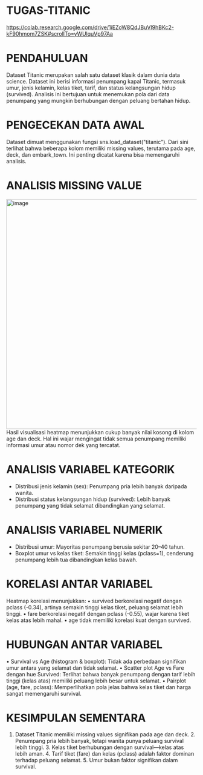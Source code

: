# TUGAS-TITANIC
https://colab.research.google.com/drive/1iEZoW8QdJBuVI9hBKc2-kF90hmom7ZSK#scrollTo=yWUlquVp97Aa




# PENDAHULUAN
Dataset Titanic merupakan salah satu dataset klasik dalam dunia data science. Dataset ini berisi informasi penumpang kapal Titanic, termasuk umur, jenis kelamin, kelas tiket, tarif, dan status kelangsungan hidup (survived). Analisis ini bertujuan untuk menemukan pola dari data penumpang yang mungkin berhubungan dengan peluang bertahan hidup.

 # PENGECEKAN DATA AWAL
Dataset dimuat menggunakan fungsi sns.load_dataset("titanic"). Dari sini terlihat bahwa beberapa kolom memiliki missing values, terutama pada age, deck, dan embark_town. Ini penting dicatat karena bisa memengaruhi analisis.

# ANALISIS MISSING VALUE
<img width="831" height="608" alt="image" src="https://github.com/user-attachments/assets/5b046b7d-5eb0-4574-8fc2-14658f6dd63b" />
Hasil visualisasi heatmap menunjukkan cukup banyak nilai kosong di kolom age dan deck. Hal ini wajar mengingat tidak semua penumpang memiliki informasi umur atau nomor dek yang tercatat.

# ANALISIS VARIABEL KATEGORIK
- Distribusi jenis kelamin (sex): Penumpang pria lebih banyak daripada wanita.
- Distribusi status kelangsungan hidup (survived): Lebih banyak penumpang yang tidak selamat dibandingkan yang selamat.

# ANALISIS VARIABEL NUMERIK
- Distribusi umur: Mayoritas penumpang berusia sekitar 20–40 tahun.
- Boxplot umur vs kelas tiket: Semakin tinggi kelas (pclass=1), cenderung penumpang lebih tua dibandingkan kelas bawah.

# KORELASI ANTAR VARIABEL
Heatmap korelasi menunjukkan:
	•	survived berkorelasi negatif dengan pclass (-0.34), artinya semakin tinggi kelas tiket, peluang selamat lebih tinggi.
	•	fare berkorelasi negatif dengan pclass (-0.55), wajar karena tiket kelas atas lebih mahal.
	•	age tidak memiliki korelasi kuat dengan survived.

# HUBUNGAN ANTAR VARIABEL
 • Survival vs Age (histogram & boxplot): Tidak ada perbedaan signifikan umur antara yang selamat dan tidak selamat.
	•	Scatter plot Age vs Fare dengan hue Survived: Terlihat bahwa banyak penumpang dengan tarif lebih tinggi (kelas atas) memiliki peluang lebih besar untuk selamat.
	•	Pairplot (age, fare, pclass): Memperlihatkan pola jelas bahwa kelas tiket dan harga sangat memengaruhi survival.

# KESIMPULAN SEMENTARA
 1. Dataset Titanic memiliki missing values signifikan pada age dan deck.
	2.	Penumpang pria lebih banyak, tetapi wanita punya peluang survival lebih tinggi.
	3.	Kelas tiket berhubungan dengan survival—kelas atas lebih aman.
	4.	Tarif tiket (fare) dan kelas (pclass) adalah faktor dominan terhadap peluang selamat.
	5.	Umur bukan faktor signifikan dalam survival.


